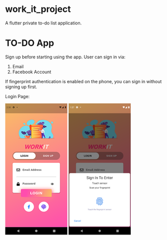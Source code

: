 # work_it_project
A flutter private to-do list application. 

# TO-DO App
Sign up before starting using the app.
User can sign in via:
1) Email
2) Facebook Account

If fingerprint authentication is enabled on the phone, you can sign in without signing up first.
<p><p>
 

Login Page:

<img src="https://raw.githubusercontent.com/aisyahzck/work_it_project/master/images/login.png" width="200" height="422"/> <img src="https://github.com/aisyahzck/work_it_project/blob/master/images/fingerprint.png" width="200" height="422"/>
  




